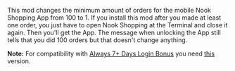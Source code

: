 This mod changes the minimum amount of orders for the mobile Nook Shopping App from 100 to 1. If you install this mod after you made at least one order, you just have to open Nook Shopping at the Terminal and close it again. Then you'll get the App. The message when unlocking the App still tells that you did 100 orders but that doesn't change anything.

**Note:** For compatibility with [Always 7+ Days Login Bonus](https://github.com/nivsga/Always7PlusDaysLoginBonus) you need [this](https://github.com/nivsga/ShoppingAppAfterFirstOrderXAlways7PlusDaysLoginBonus) version.
